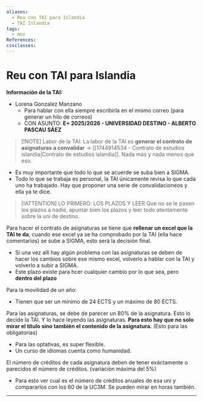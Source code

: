 ```yaml
---
aliases:
  - Reu con TAI para Islandia
  - TAI Islandia
tags:
  - mov
References: 
cssclasses:
---
```

# Reu con TAI para Islandia
**Información de la TAI:**
+ Lorena Gonzalez Manzano
	+ Para hablar con ella siempre escribirla en el mismo correo (para generar un hilo de correos)
	+ CON ASUNTO: **E+ 2025/2026 - UNIVERSIDAD DESTINO - ALBERTO PASCAU SÁEZ**

> [!NOTE] Labor de la TAI:
> La labor de la TAI es **generar el contrato de asignaturas a convalidar** → [[1744914534 - Contrato de estudios islandia|Contrato de estudios islandia]]. Nada más y nada menos que eso.
+ Es muy importante que todo lo que se acuerde se suba bien a SIGMA. 
+ Todo lo que se trabaja es personal, la TAI únicamente revisa lo que cada uno ha trabajado. Hay que proponer una serie de convalidacioneos y ella ya te dice.

> [!ATTENTION] LO PRIMERO: LOS PLAZOS Y LEER
> Que no se le pasen los plazos a nadie, apuntar bien los plazos y leer todo atentamente sobre la uni de destino. 

Para hacer el contrato de asignaturas se tiene que **rellenar un excel que la TAI te da**, cuando ese excel ya se ha comprobado por la TAI (ella hace comentarios) se sube a SIGMA, esto será la decisión final. 
+ Si una vez allí hay algún problema con las asignaturas se deben de hacer los cambios sobre ese mismo excel, volverlo a hablar con la TAI y volverlo a subir a SIGMA. 
+ Este plazo existe para hcer cualquier cambio por lo que sea, pero **dentro del plazo**

Para la movilidad de un año: 
+ Tienen que ser un mínimo de 24 ECTS y un máximo de 80 ECTS. 

Para las asignaturas, se debe de parecer un 80% de la asignatura. Esto lo decide la TAI. Y lo hace leyendo las asignaturas. **Para esto hay que no solo mirar el título sino también el contenido de la asignatura.**  (Esto para las obligatorias)
+ Para las optativas, es super flexible. 
+ Un curso de idiomas cuenta como humanidad. 

El número de créditos de cada asignatura deben de tener exáctamente o parecidos el número de créditos. (variación máxima del 5%)
+ Para esto ver cual es el número de créditos anuales de esa uni y compararlos con los 60 de la UC3M. Se pueden mirar en horas también. 


***